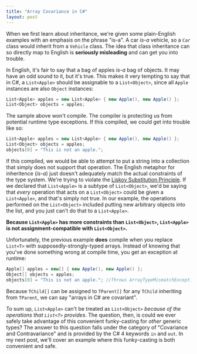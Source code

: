 ```yaml
---
title: "Array Covariance in C#"
layout: post
---
```



When we first learn about inheritance, we're given some plain-English examples with an emphasis on the phrase "is-a". A car *is-a* vehicle, so a `Car` class would inherit from a `Vehicle` class. The idea that class inheritance can so directly map to English is **seriously misleading** and can get you into trouble.

In English, it's fair to say that a bag of apples *is-a* bag of objects. It may have an odd sound to it, but it's true. This makes it very tempting to say that in C#, a `List<Apple>` should be assignable to a `List<Object>`, since all `Apple` instances are also `Object` instances:

```cs
List<Apple> apples = new List<Apple> { new Apple(), new Apple() };
List<Object> objects = apples;
```

The sample above won't compile. The compiler is protecting us from potential runtime type exceptions. If this compiled, we could get into trouble like so:

```cs
List<Apple> apples = new List<Apple> { new Apple(), new Apple() };
List<Object> objects = apples;
objects[0] = "This is not an apple.";
```

If this compiled, we would be able to attempt to put a string into a collection that simply does not support that operation. The English metaphor for inheritence (*is-a*) just doesn't adequately match the actual constraints of the type system. We're trying to violate the <a href="http://en.wikipedia.org/wiki/Liskov_substitution_principle">Liskov Substitution Principle</a>. If we declared that `List<Apple>` is a subtype of `List<Object>`, we'd be saying that *every* operation that acts on a `List<Object>` could be given a `List<Apple>`, and that's simply not true. In our example, the operations performed on the `List<Object>` included putting new arbitrary objects into the list, and you just can't do that to a `List<Apple>`.

**Because `List<Apple>` has more constraints than `List<Object>`, `List<Apple>` is not assignment-compatible with `List<Object>`.**

Unfortunately, the previous example **does** compile when you replace `List<T>` with supposedly-strongly-typed arrays. Instead of knowing that you've done something wrong at compile time, you get an exception at runtime:

```cs
Apple[] apples = new[] { new Apple(), new Apple() };
Object[] objects = apples;
objects[0] = "This is not an apple."; //Throws ArrayTypeMismatchException at runtime!
```

Because `TChild[]` can be assigned to `TParent[]` for any `TChild` inheriting from `TParent`, we can say "arrays in C# are covariant".

To sum up, `List<Apple>` can't be treated as `List<Object>` *because of the operations that `List<T>` provides*. The question, then, is could we ever safely take advantage of this convenient funky-casting for *other* generic types? The answer to this question falls under the category of "Covariance and Contravariance" and is provided by the C# 4 keywords `in` and `out`. In my next post, we'll cover an example where this funky-casting is both convenient and safe.
